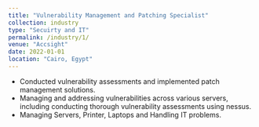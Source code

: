 ```yaml
---
title: "Vulnerability Management and Patching Specialist"
collection: industry
type: "Secuirty and IT"
permalink: /industry/1/
venue: "Accsight"
date: 2022-01-01
location: "Cairo, Egypt"
---
```

- Conducted vulnerability assessments and implemented patch management solutions.  
- Managing and addressing vulnerabilities across various servers, including conducting thorough vulnerability assessments using nessus.
- Managing Servers, Printer, Laptops and Handling IT problems.

